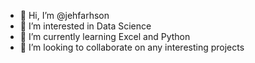 - 👋 Hi, I’m @jehfarhson
- 👀 I’m interested in Data Science
- 🌱 I’m currently learning Excel and Python
- 💞️ I’m looking to collaborate on any interesting projects
<!---
jehfarhson/jehfarhson is a ✨ special ✨ repository because its `README.md` (this file) appears on your GitHub profile.
You can click the Preview link to take a look at your changes.
--->
